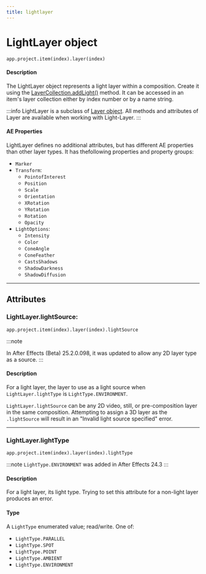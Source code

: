 ```yaml
---
title: lightlayer
---
```

# LightLayer object

`app.project.item(index).layer(index)`

#### Description

The LightLayer object represents a light layer within a composition. Create it using the [LayerCollection.addLight()](../layercollection#layercollectionaddlight) method. It can be accessed in an item's layer collection either by index number or by a name string.

:::info
LightLayer is a subclass of [Layer object](../layer). All methods and attributes of Layer are available when working with Light-Layer.
:::


#### AE Properties

LightLayer defines no additional attributes, but has different AE properties than other layer types. It has thefollowing properties and property groups:

- `Marker`
- `Transform`:
    - `PointofInterest`
    - `Position`
    - `Scale`
    - `Orientation`
    - `XRotation`
    - `YRotation`
    - `Rotation`
    - `Opacity`
- `LightOptions`:
    - `Intensity`
    - `Color`
    - `ConeAngle`
    - `ConeFeather`
    - `CastsShadows`
    - `ShadowDarkness`
    - `ShadowDiffusion`

---

## Attributes

### LightLayer.lightSource:

`app.project.item(index).layer(index).lightSource`

:::note

In After Effects (Beta) 25.2.0.098, it was updated to allow any 2D layer type as a source.
:::


#### Description

For a light layer, the layer to use as a light source when `LightLayer.lightType` is `LightType.ENVIRONMENT`.

`LightLayer.lightSource` can be any 2D video, still, or pre-composition layer in the same composition. Attempting to assign a 3D layer as the `.lightSource` will result in an "Invalid light source specified" error.

---

### LightLayer.lightType

`app.project.item(index).layer(index).lightType`

:::note
`LightType.ENVIRONMENT` was added in After Effects 24.3
:::


#### Description

For a light layer, its light type. Trying to set this attribute for a non-light layer produces an error.

#### Type

A `LightType` enumerated value; read/write. One of:

- `LightType.PARALLEL`
- `LightType.SPOT`
- `LightType.POINT`
- `LightType.AMBIENT`
- `LightType.ENVIRONMENT`
